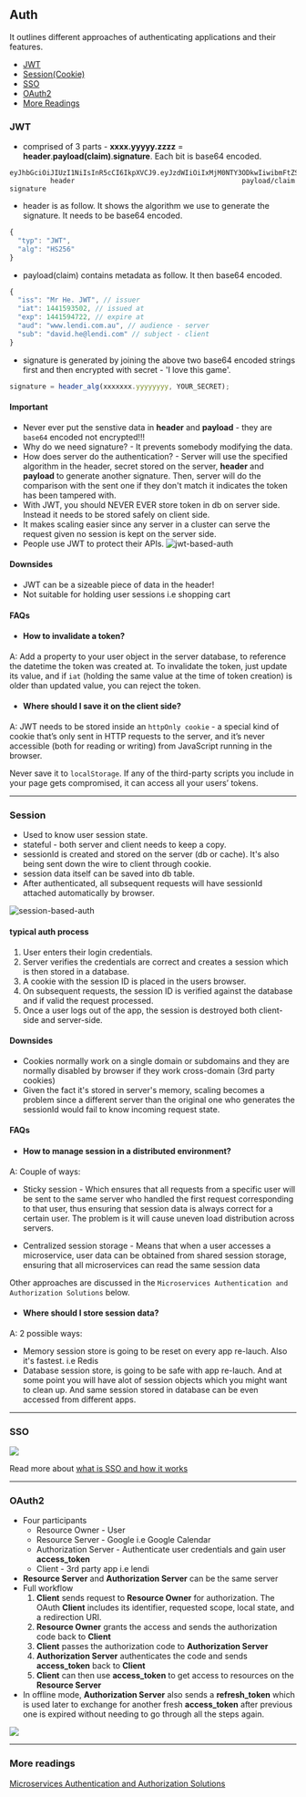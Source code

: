 ## Auth

It outlines different approaches of authenticating applications and their features.

- [JWT](#jwt)
- [Session(Cookie)](#session)
- [SSO](#sso)
- [OAuth2](#oauth2)
- [More Readings](#more-readings)

### JWT

- comprised of 3 parts - **xxxx.yyyyy.zzzz** = **header**.**payload(claim)**.**signature**. Each bit is base64 encoded.
```
eyJhbGciOiJIUzI1NiIsInR5cCI6IkpXVCJ9.eyJzdWIiOiIxMjM0NTY3ODkwIiwibmFtZSI6IkpvaG4gRG9lIiwiaWF0IjoxNTE2MjM5MDIyfQ.SflKxwRJSMeKKF2QT4fwpMeJf36POk6yJV_adQssw5c
          header                                         payload/claim                                                       signature
```

- header is as follow. It shows the algorithm we use to generate the signature. It needs to be base64 encoded.

```js
{
  "typ": "JWT",
  "alg": "HS256"
}
```

- payload(claim) contains metadata as follow. It then base64 encoded.

```js
{
  "iss": "Mr He. JWT", // issuer
  "iat": 1441593502, // issued at
  "exp": 1441594722, // expire at
  "aud": "www.lendi.com.au", // audience - server
  "sub": "david.he@lendi.com" // subject - client
}
```

- signature is generated by joining the above two base64 encoded strings first and then encrypted with secret - 'I love this game'.

```js
signature = header_alg(xxxxxxx.yyyyyyyy, YOUR_SECRET);
```

#### Important

- Never ever put the senstive data in **header** and **payload** - they are `base64` encoded not encrypted!!!
- Why do we need signature? - It prevents somebody modifying the data.
- How does server do the authentication? - Server will use the specified algorithm in the header, secret stored on the server, **header** and **payload** to generate another signature. Then, server will do the comparison with the sent one if they don't match it indicates the token has been tampered with.
- With JWT, you should NEVER EVER store token in db on server side. Instead it needs to be stored safely on client side.
- It makes scaling easier since any server in a cluster can serve the request given no session is kept on the server side.
- People use JWT to protect their APIs.
![jwt-based-auth](./jwt-based-auth.png)

#### Downsides

- JWT can be a sizeable piece of data in the header!
- Not suitable for holding user sessions i.e shopping cart

#### FAQs

- #### How to invalidate a token?

A: Add a property to your user object in the server database, to reference the datetime the token was created at. To invalidate the token, just update its value, and if `iat` (holding the same value at the time of token creation) is older than updated value, you can reject the token.

- #### Where should I save it on the client side?

A: JWT needs to be stored inside an `httpOnly cookie` - a special kind of cookie that’s only sent in HTTP requests to the server, and it’s never accessible (both for reading or writing) from JavaScript running in the browser.

Never save it to `localStorage`. If any of the third-party scripts you include in your page gets compromised, it can access all your users’ tokens.

---

### Session

- Used to know user session state.
- stateful - both server and client needs to keep a copy.
- sessionId is created and stored on the server (db or cache). It's also being sent down the wire to client through cookie.
- session data itself can be saved into db table.
- After authenticated, all subsequent requests will have sessionId attached automatically by browser.

![session-based-auth](./session-based-auth.png)

#### typical auth process

1. User enters their login credentials.
2. Server verifies the credentials are correct and creates a session which is then stored in a database.
3. A cookie with the session ID is placed in the users browser.
4. On subsequent requests, the session ID is verified against the database and if valid the request processed.
5. Once a user logs out of the app, the session is destroyed both client-side and server-side.

#### Downsides

- Cookies normally work on a single domain or subdomains and they are normally disabled by browser if they work cross-domain (3rd party cookies)
- Given the fact it's stored in server's memory, scaling becomes a problem since a different server than the original one who generates the sessionId would fail to know incoming request state.

#### FAQs

- #### How to manage session in a distributed environment?

A: Couple of ways:

- Sticky session - Which ensures that all requests from a specific user will be sent to the same server who handled the first request corresponding to that user, thus ensuring that session data is always correct for a certain user. The problem is it will cause uneven load distribution across servers.

- Centralized session storage - Means that when a user accesses a microservice, user data can be obtained from shared session storage, ensuring that all microservices can read the same session data

Other approaches are discussed in the `Microservices Authentication and Authorization Solutions` below.

- #### Where should I store session data?

A: 2 possible ways:

- Memory session store is going to be reset on every app re-lauch. Also it's fastest. i.e Redis
- Database session store, is going to be safe with app re-lauch. And at some point you will have alot of session objects which you might want to clean up. And same session stored in database can be even accessed from different apps.

---

### SSO

![](./sso_auth0.png)

Read more about [what is SSO and how it works](https://auth0.com/blog/what-is-and-how-does-single-sign-on-work/)

---

### OAuth2

- Four participants
  - Resource Owner - User
  - Resource Server - Google i.e Google Calendar
  - Authorization Server - Authenticate user credentials and gain user **access_token**
  - Client - 3rd party app i.e lendi
- **Resource Server** and **Authorization Server** can be the same server
- Full workflow
  1. **Client** sends request to **Resource Owner** for authorization. The OAuth **Client** includes its identifier, requested scope, local state, and a redirection URI.
  2. **Resource Owner** grants the access and sends the authorization code back to **Client**
  3. **Client** passes the authorization code to **Authorization Server**
  4. **Authorization Server** authenticates the code and sends **access_token** back to **Client**
  5. **Client** can then use **access_token** to get access to resources on the **Resource Server**
- In offline mode, **Authorization Server** also sends a **refresh_token** which is used later to exchange for another fresh **access_token** after previous one is expired without needing to go through all the steps again.

![](./oauth_2.png)

---

### More readings

[Microservices Authentication and Authorization Solutions](https://medium.com/tech-tajawal/microservice-authentication-and-authorization-solutions-e0e5e74b248a)
